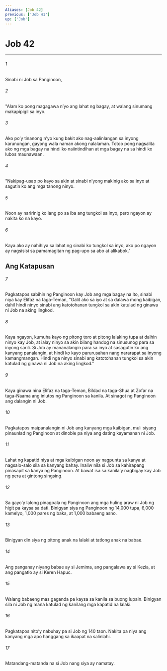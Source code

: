 ```yaml
---
Aliases: [Job 42]
previous: ['Job 41']
up: ['Job']
---
```

# Job 42

***


###### 1 


Sinabi ni Job sa Panginoon, 


###### 2 


"Alam ko pong magagawa nʼyo ang lahat ng bagay, at walang sinumang makapipigil sa inyo. 


###### 3 


Ako poʼy tinanong nʼyo kung bakit ako nag-aalinlangan sa inyong karunungan, gayong wala naman akong nalalaman. Totoo pong nagsalita ako ng mga bagay na hindi ko naiintindihan at mga bagay na sa hindi ko lubos maunawaan. 


###### 4 


"Nakipag-usap po kayo sa akin at sinabi nʼyong makinig ako sa inyo at sagutin ko ang mga tanong ninyo. 


###### 5 


Noon ay naririnig ko lang po sa iba ang tungkol sa inyo, pero ngayon ay nakita ko na kayo. 


###### 6 


Kaya ako ay nahihiya sa lahat ng sinabi ko tungkol sa inyo, ako po ngayon ay nagsisisi sa pamamagitan ng pag-upo sa abo at alikabok." 

## Ang Katapusan 


###### 7 


Pagkatapos sabihin ng Panginoon kay Job ang mga bagay na ito, sinabi niya kay Elifaz na taga-Teman, "Galit ako sa iyo at sa dalawa mong kaibigan, dahil hindi ninyo sinabi ang katotohanan tungkol sa akin katulad ng ginawa ni Job na aking lingkod. 


###### 8 


Kaya ngayon, kumuha kayo ng pitong toro at pitong lalaking tupa at dalhin ninyo kay Job, at ialay ninyo sa akin bilang handog na sinusunog para sa inyong sarili. Si Job ay mananalangin para sa inyo at sasagutin ko ang kanyang panalangin, at hindi ko kayo parurusahan nang nararapat sa inyong kamangmangan. Hindi nga ninyo sinabi ang katotohanan tungkol sa akin katulad ng ginawa ni Job na aking lingkod." 


###### 9 


Kaya ginawa nina Elifaz na taga-Teman, Bildad na taga-Shua at Zofar na taga-Naama ang iniutos ng Panginoon sa kanila. At sinagot ng Panginoon ang dalangin ni Job. 


###### 10 


Pagkatapos maipanalangin ni Job ang kanyang mga kaibigan, muli siyang pinaunlad ng Panginoon at dinoble pa niya ang dating kayamanan ni Job. 


###### 11 


Lahat ng kapatid niya at mga kaibigan noon ay nagpunta sa kanya at nagsalo-salo sila sa kanyang bahay. Inaliw nila si Job sa kahirapang pinasapit sa kanya ng Panginoon. At bawat isa sa kanilaʼy nagbigay kay Job ng pera at gintong singsing. 


###### 12 


Sa gayoʼy lalong pinagpala ng Panginoon ang mga huling araw ni Job ng higit pa kaysa sa dati. Binigyan siya ng Panginoon ng 14,000 tupa, 6,000 kamelyo, 1,000 pares ng baka, at 1,000 babaeng asno. 


###### 13 


Binigyan din siya ng pitong anak na lalaki at tatlong anak na babae. 


###### 14 


Ang panganay niyang babae ay si Jemima, ang pangalawa ay si Kezia, at ang pangatlo ay si Keren Hapuc. 


###### 15 


Walang babaeng mas gaganda pa kaysa sa kanila sa buong lupain. Binigyan sila ni Job ng mana katulad ng kanilang mga kapatid na lalaki. 


###### 16 


Pagkatapos nitoʼy nabuhay pa si Job ng 140 taon. Nakita pa niya ang kanyang mga apo hanggang sa ikaapat na salinlahi. 


###### 17 


Matandang-matanda na si Job nang siya ay namatay.

